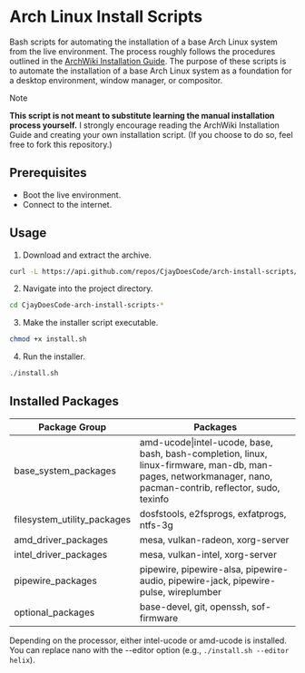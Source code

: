 # Arch Linux Install Scripts

Bash scripts for automating the installation of a base Arch Linux system from the live environment.
The process roughly follows the procedures outlined in the [ArchWiki Installation Guide](https://wiki.archlinux.org/title/Installation_guide).
The purpose of these scripts is to automate the installation of a base Arch Linux system as a foundation for a desktop environment, window manager, or compositor.

> [!NOTE]
> **This script is not meant to substitute learning the manual installation process yourself.**
> I strongly encourage reading the ArchWiki Installation Guide and creating your own installation script.
> (If you choose to do so, feel free to fork this repository.)

## Prerequisites

- Boot the live environment.
- Connect to the internet.

## Usage

1. Download and extract the archive.
```bash
curl -L https://api.github.com/repos/CjayDoesCode/arch-install-scripts/tarball/main | tar -xz
```

2. Navigate into the project directory.
```bash
cd CjayDoesCode-arch-install-scripts-*
```

3. Make the installer script executable.
```bash
chmod +x install.sh
```

4. Run the installer.
```bash
./install.sh
```

## Installed Packages

| Package Group               | Packages                                                                                                                                                      |
| --------------------------- | ------------------------------------------------------------------------------------------------------------------------------------------------------------- |
| base_system_packages        | amd-ucode\|intel-ucode, base, bash, bash-completion, linux, linux-firmware, man-db, man-pages, networkmanager, nano, pacman-contrib, reflector, sudo, texinfo |
| filesystem_utility_packages | dosfstools, e2fsprogs, exfatprogs, ntfs-3g                                                                                                                    |
| amd_driver_packages         | mesa, vulkan-radeon, xorg-server                                                                                                                              |
| intel_driver_packages       | mesa, vulkan-intel, xorg-server                                                                                                                               |
| pipewire_packages           | pipewire, pipewire-alsa, pipewire-audio, pipewire-jack, pipewire-pulse, wireplumber                                                                           |
| optional_packages           | base-devel, git, openssh, sof-firmware                                                                                                                        |

Depending on the processor, either intel-ucode or amd-ucode is installed.<br/>
You can replace nano with the --editor option (e.g., `./install.sh --editor helix`).
